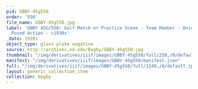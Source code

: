 ```yaml
---
pid: GBBY-45g550
order: '550'
file_name: GBBY-45g550.jpg
label: 'GBBY 45G/550: Golf Match or Practice Scene - Team Member - Unidentified -
  Posed Action - c1930s'
_date: 1930s
object_type: glass plate negative
source: http://archives.nd.edu/Bagby/GBBY-45g550.jpg
thumbnail: "/img/derivatives/iiif/images/GBBY-45g550/full/250,/0/default.jpg"
manifest: "/img/derivatives/iiif/images/GBBY-45g550/manifest.json"
full: "/img/derivatives/iiif/images/GBBY-45g550/full/1140,/0/default.jpg"
layout: generic_collection_item
collection: bagby
---
```

